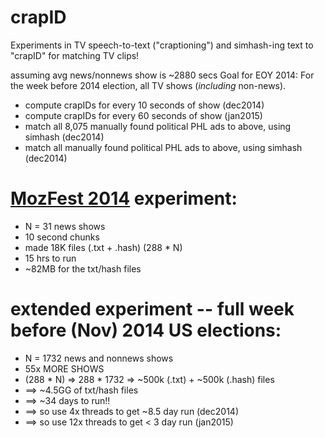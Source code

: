 # crapID
Experiments in TV speech-to-text ("craptioning") and simhash-ing text to "crapID" for matching TV clips!

assuming avg news/nonnews show is ~2880 secs
Goal for EOY 2014:
For the week before 2014 election, all TV shows (*including* non-news).
  - compute crapIDs for every 10 seconds of show (dec2014)
  - compute crapIDs for every 60 seconds of show (jan2015)
  - match all 8,075 manually found political PHL ads to above, using simhash (dec2014)
  - match all manually found political PHL ads to above, using simhash (dec2014)

# <a href="http://mozfestartoftheweb.tumblr.com/">MozFest 2014</a> experiment:
  - N = 31 news shows
  - 10 second chunks
  - made 18K files (.txt + .hash)  (288 * N)
  - 15 hrs to run
  - ~82MB for the txt/hash files

# extended experiment -- full week before (Nov) 2014 US elections:
  - N = 1732 news and nonnews shows
  - 55x MORE SHOWS
  - (288 * N) => 288 * 1732 => ~500k (.txt) + ~500k (.hash) files
  - ==> ~4.5GG of txt/hash files
  - ==> ~34 days to run!!
  - ==> so use  4x threads to get ~8.5 day run (dec2014)
  - ==> so use 12x threads to get < 3  day run (jan2015)

